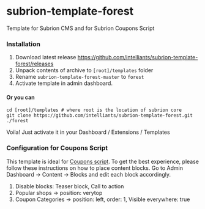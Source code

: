 # subrion-template-forest
Template for Subrion CMS and for Subrion Coupons Script

### Installation
1. Download latest release https://github.com/intelliants/subrion-template-forest/releases
2. Unpack contents of archive to `[root]/templates` folder
3. Rename `subrion-template-forest-master` to `forest`
4. Activate template in admin dashboard.

#### Or you can
```
cd [root]/templates # where root is the location of subrion core
git clone https://github.com/intelliants/subrion-template-forest.git ./forest
```
Voila! Just activate it in your Dashboard / Extensions / Templates

### Configuration for Coupons Script
This template is ideal for [Coupons script](http://www.subrion.com/product/coupons-script.html). To get the best experience, please follow these instructions on how to place content blocks. Go to Admin Dashboard -> Content -> Blocks and edit each block accordingly.

1. Disable blocks: Teaser block, Call to action
2. Popular shops -> position: verytop
3. Coupon Categories -> position: left, order: 1, Visible everywhere: true